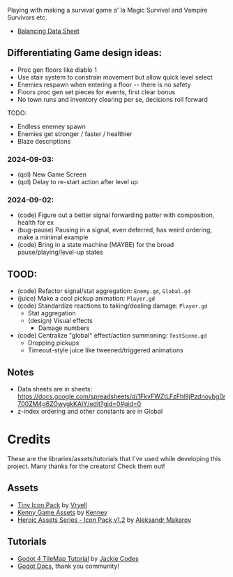 Playing with making a survival game a' la Magic Survival and Vampire Survivors etc.

- [Balancing Data Sheet](https://docs.google.com/spreadsheets/d/1FkvFWZtLFzFhl9jPzdnoybg0r700ZM4g6ZOwygkKAIY/edit?usp=sharing)

## Differentiating Game design ideas:
- Proc gen floors like diablo 1
- Use stair system to constrain movement but allow quick level select
- Enemies respawn when entering a floor -- there is no safety
- Floors proc gen set pieces for events, first clear bonus
- No town runs and inventory clearing per se, decisions roll forward

TODO:
- Endless enemey spawn
- Enemies get stronger / faster / healthier
- Blaze descriptions

### 2024-09-03:
- (qol) New Game Screen
- (qol) Delay to re-start action after level up

### 2024-09-02:
- (code) Figure out a better signal forwarding patter with composition, health for ex
- (bug-pause) Pausing in a signal, even deferred, has weird ordering, make a minimal example
- (code) Bring in a state machine (MAYBE) for the broad pause/playing/level-up states

## TOOD:
- (code) Refactor signal/stat aggregation: `Enemy.gd`, `Global.gd`
- (juice) Make a cool pickup animation: `Player.gd`
- (code) Standardize reactions to taking/dealing damage: `Player.gd`
  - Stat aggregation
  - (design) Visual effects
	- Damage numbers
- (code) Centralize "global" effect/action summoning: `TestScene.gd`
  - Dropping pickups
  - Timeout-style juice like tweened/triggered animations

## Notes
- Data sheets are in sheets: https://docs.google.com/spreadsheets/d/1FkvFWZtLFzFhl9jPzdnoybg0r700ZM4g6ZOwygkKAIY/edit?gid=0#gid=0
- z-index ordering and other constants are in Global

# Credits
These are the libraries/assets/tutorials that I've used while developing this project.
Many thanks for the creators! Check them out!

## Assets
- [Tiny Icon Pack](https://vryell.itch.io/tiny-adventure-pack-plus) by [Vryell](https://www.patreon.com/vryell)
- [Kenny Game Assets](https://kenney.itch.io/kenney-game-assets-1) by [Kenney](www.kenney.nl)
- [Heroic Assets Series - Icon Pack v1.2](https://iknowkingrabbit.itch.io/heroic-icon-pack) by [Aleksandr Makarov](https://www.patreon.com/iknowkingrabbit)

## Tutorials
- [Godot 4 TileMap Tutorial](https://www.youtube.com/playlist?list=PLflAYKtRJ7dwtqA0FsZadrQGal8lWp-MM) by [Jackie Codes](https://www.patreon.com/jackiecodes)
- [Godot Docs](https://docs.godotengine.org/en/stable/index.html), thank you community!
